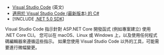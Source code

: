 * [Visual Studio Code](https://code.visualstudio.com/download) \(英文\)
* [適用於 Visual Studio Code (最新版本) 的 C#](https://marketplace.visualstudio.com/items?itemName=ms-dotnettools.csharp)
* [!INCLUDE [.NET 5.0 SDK](~/includes/5.0-SDK.md)]

Visual Studio Code 指示針對 ASP.NET Core 開發函式 (例如專案建立) 使用 .NET Core CLI。 您可以在 macOS、Linux 或 Windows 上，以及使用任何程式碼編輯器來遵循這些指示。 如果您使用 Visual Studio Code 以外的工具，可能需要進行微幅變更。
